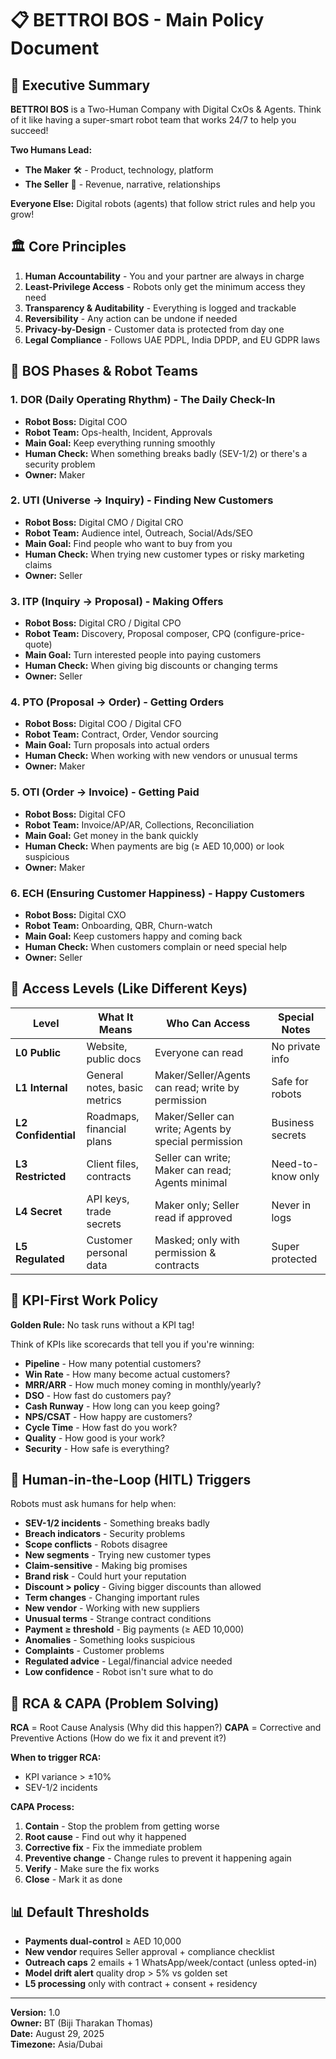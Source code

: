 # 📋 BETTROI BOS - Main Policy Document

## 🎯 Executive Summary

**BETTROI BOS** is a Two-Human Company with Digital CxOs & Agents. Think of it like having a super-smart robot team that works 24/7 to help you succeed!

**Two Humans Lead:**
- **The Maker** 🛠️ - Product, technology, platform
- **The Seller** 💼 - Revenue, narrative, relationships

**Everyone Else:** Digital robots (agents) that follow strict rules and help you grow!

## 🏛️ Core Principles

1. **Human Accountability** - You and your partner are always in charge
2. **Least-Privilege Access** - Robots only get the minimum access they need
3. **Transparency & Auditability** - Everything is logged and trackable
4. **Reversibility** - Any action can be undone if needed
5. **Privacy-by-Design** - Customer data is protected from day one
6. **Legal Compliance** - Follows UAE PDPL, India DPDP, and EU GDPR laws

## 🎪 BOS Phases & Robot Teams

### 1. DOR (Daily Operating Rhythm) - The Daily Check-In
- **Robot Boss:** Digital COO
- **Robot Team:** Ops-health, Incident, Approvals
- **Main Goal:** Keep everything running smoothly
- **Human Check:** When something breaks badly (SEV-1/2) or there's a security problem
- **Owner:** Maker

### 2. UTI (Universe → Inquiry) - Finding New Customers
- **Robot Boss:** Digital CMO / Digital CRO
- **Robot Team:** Audience intel, Outreach, Social/Ads/SEO
- **Main Goal:** Find people who want to buy from you
- **Human Check:** When trying new customer types or risky marketing claims
- **Owner:** Seller

### 3. ITP (Inquiry → Proposal) - Making Offers
- **Robot Boss:** Digital CRO / Digital CPO
- **Robot Team:** Discovery, Proposal composer, CPQ (configure-price-quote)
- **Main Goal:** Turn interested people into paying customers
- **Human Check:** When giving big discounts or changing terms
- **Owner:** Seller

### 4. PTO (Proposal → Order) - Getting Orders
- **Robot Boss:** Digital COO / Digital CFO
- **Robot Team:** Contract, Order, Vendor sourcing
- **Main Goal:** Turn proposals into actual orders
- **Human Check:** When working with new vendors or unusual terms
- **Owner:** Maker

### 5. OTI (Order → Invoice) - Getting Paid
- **Robot Boss:** Digital CFO
- **Robot Team:** Invoice/AP/AR, Collections, Reconciliation
- **Main Goal:** Get money in the bank quickly
- **Human Check:** When payments are big (≥ AED 10,000) or look suspicious
- **Owner:** Maker

### 6. ECH (Ensuring Customer Happiness) - Happy Customers
- **Robot Boss:** Digital CXO
- **Robot Team:** Onboarding, QBR, Churn-watch
- **Main Goal:** Keep customers happy and coming back
- **Human Check:** When customers complain or need special help
- **Owner:** Seller

## 🔐 Access Levels (Like Different Keys)

| Level | What It Means | Who Can Access | Special Notes |
|-------|---------------|----------------|---------------|
| **L0 Public** | Website, public docs | Everyone can read | No private info |
| **L1 Internal** | General notes, basic metrics | Maker/Seller/Agents can read; write by permission | Safe for robots |
| **L2 Confidential** | Roadmaps, financial plans | Maker/Seller can write; Agents by special permission | Business secrets |
| **L3 Restricted** | Client files, contracts | Seller can write; Maker can read; Agents minimal | Need-to-know only |
| **L4 Secret** | API keys, trade secrets | Maker only; Seller read if approved | Never in logs |
| **L5 Regulated** | Customer personal data | Masked; only with permission & contracts | Super protected |

## 🎯 KPI-First Work Policy

**Golden Rule:** No task runs without a KPI tag! 

Think of KPIs like scorecards that tell you if you're winning:
- **Pipeline** - How many potential customers?
- **Win Rate** - How many become actual customers?
- **MRR/ARR** - How much money coming in monthly/yearly?
- **DSO** - How fast do customers pay?
- **Cash Runway** - How long can you keep going?
- **NPS/CSAT** - How happy are customers?
- **Cycle Time** - How fast do you work?
- **Quality** - How good is your work?
- **Security** - How safe is everything?

## 🚨 Human-in-the-Loop (HITL) Triggers

Robots must ask humans for help when:
- **SEV-1/2 incidents** - Something breaks badly
- **Breach indicators** - Security problems
- **Scope conflicts** - Robots disagree
- **New segments** - Trying new customer types
- **Claim-sensitive** - Making big promises
- **Brand risk** - Could hurt your reputation
- **Discount > policy** - Giving bigger discounts than allowed
- **Term changes** - Changing important rules
- **New vendor** - Working with new suppliers
- **Unusual terms** - Strange contract conditions
- **Payment ≥ threshold** - Big payments (≥ AED 10,000)
- **Anomalies** - Something looks suspicious
- **Complaints** - Customer problems
- **Regulated advice** - Legal/financial advice needed
- **Low confidence** - Robot isn't sure what to do

## 🔄 RCA & CAPA (Problem Solving)

**RCA** = Root Cause Analysis (Why did this happen?)
**CAPA** = Corrective and Preventive Actions (How do we fix it and prevent it?)

**When to trigger RCA:**
- KPI variance > ±10%
- SEV-1/2 incidents

**CAPA Process:**
1. **Contain** - Stop the problem from getting worse
2. **Root cause** - Find out why it happened
3. **Corrective fix** - Fix the immediate problem
4. **Preventive change** - Change rules to prevent it happening again
5. **Verify** - Make sure the fix works
6. **Close** - Mark it as done

## 📊 Default Thresholds

- **Payments dual-control** ≥ AED 10,000
- **New vendor** requires Seller approval + compliance checklist
- **Outreach caps** 2 emails + 1 WhatsApp/week/contact (unless opted-in)
- **Model drift alert** quality drop > 5% vs golden set
- **L5 processing** only with contract + consent + residency

---

**Version:** 1.0  
**Owner:** BT (Biji Tharakan Thomas)  
**Date:** August 29, 2025  
**Timezone:** Asia/Dubai
